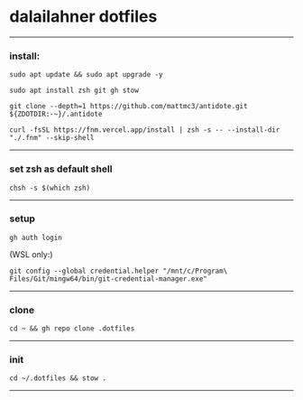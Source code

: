 # dalailahner dotfiles

---

### install:

```Shell
sudo apt update && sudo apt upgrade -y
```

```Shell
sudo apt install zsh git gh stow
```

```Shell
git clone --depth=1 https://github.com/mattmc3/antidote.git ${ZDOTDIR:-~}/.antidote
```

```Shell
curl -fsSL https://fnm.vercel.app/install | zsh -s -- --install-dir "./.fnm" --skip-shell
```

---

### set zsh as default shell
```Shell
chsh -s $(which zsh)
```

---

### setup

```Shell
gh auth login
```

(WSL only:)

```Shell
git config --global credential.helper "/mnt/c/Program\ Files/Git/mingw64/bin/git-credential-manager.exe"
```

---

### clone

```Shell
cd ~ && gh repo clone .dotfiles
```

---

### init

```Shell
cd ~/.dotfiles && stow .
```

---
